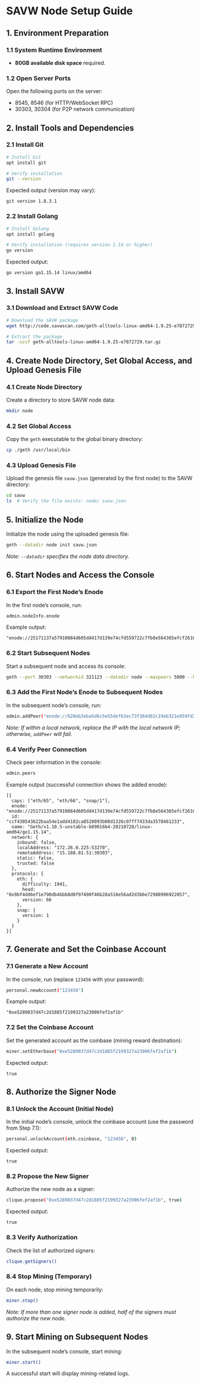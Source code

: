 
# SAVW Node Setup Guide  

## 1. Environment Preparation  

### 1.1 System Runtime Environment  
- **80GB available disk space** required.  

### 1.2 Open Server Ports  
Open the following ports on the server:  
- 8545, 8546 (for HTTP/WebSocket RPC)  
- 30303, 30304 (for P2P network communication)  


## 2. Install Tools and Dependencies  

### 2.1 Install Git  
```bash  
# Install Git  
apt install git  

# Verify installation  
git --version  
```  
Expected output (version may vary):  
```plaintext  
git version 1.8.3.1  
```  


### 2.2 Install Golang  
```bash  
# Install Golang  
apt install golang  

# Verify installation (requires version 1.14 or higher)  
go version  
```  
Expected output:  
```plaintext  
go version go1.15.14 linux/amd64  
```  


## 3. Install SAVW  

### 3.1 Download and Extract SAVW Code  
```bash  
# Download the SAVW package  
wget http://code.savwscan.com/geth-alltools-linux-amd64-1.9.25-e7872729.tar.gz  

# Extract the package  
tar -xzvf geth-alltools-linux-amd64-1.9.25-e7872729.tar.gz  
```  


## 4. Create Node Directory, Set Global Access, and Upload Genesis File  

### 4.1 Create Node Directory  
Create a directory to store SAVW node data:  
```bash  
mkdir node  
```  

### 4.2 Set Global Access  
Copy the `geth` executable to the global binary directory:  
```bash  
cp ./geth /usr/local/bin  
```  

### 4.3 Upload Genesis File  
Upload the genesis file `savw.json` (generated by the first node) to the SAVW directory:  
```bash  
cd savw  
ls  # Verify the file exists: node/ savw.json  
```  


## 5. Initialize the Node  
Initialize the node using the uploaded genesis file:  
```bash  
geth --datadir node init savw.json  
```  
*Note: `--datadir` specifies the node data directory.*  


## 6. Start Nodes and Access the Console  

### 6.1 Export the First Node’s Enode  
In the first node’s console, run:  
```bash  
admin.nodeInfo.enode  
```  
Example output:  
```plaintext  
"enode://25171137a57910084d605dd417d139e74cfd559722c7fb8e564365efcf2616c21ef3a9b7136f649c5571ea17ec08fb5952027248db0783bb8305ad7793f7f122@15.188.81.51:30303"  
```  


### 6.2 Start Subsequent Nodes  
Start a subsequent node and access its console:  
```bash  
geth --port 30303 --networkid 321123 --datadir node --maxpeers 5000 --http --http.port 8545 --http.addr 0.0.0.0 --http.corsdomain "" --http.api "eth,net,web3,personal" --ws --ws.addr 0.0.0.0 --ws.port 8546 --allow-insecure-unlock console  
```  


### 6.3 Add the First Node’s Enode to Subsequent Nodes  
In the subsequent node’s console, run:  
```bash  
admin.addPeer("enode://620eb3eba5d6c5e55def63ec73f384d62c19eb321e959fd2156594aa818ac8334e7d507e2c5e27a5de59757128f763f669426c87f8600605d3584905dba3afc4@116.24.67.1:30303")  
```  
*Note: If within a local network, replace the IP with the local network IP; otherwise, `addPeer` will fail.*  


### 6.4 Verify Peer Connection  
Check peer information in the console:  
```bash  
admin.peers  
```  
Example output (successful connection shows the added enode):  
```plaintext  
[{  
  caps: ["eth/65", "eth/66", "snap/1"],  
  enode: "enode://25171137a57910084d605dd417d139e74cfd559722c7fb8e564365efcf2616c21ef3a9b7136f649c5571ea17ec08fb5952027248db0783bb8305ad7793f7f122@15.188.81.51:30303",  
  id: "ccf430543622baa54e1add4182ca8528093b08d1326c07ff7433da3578461233",  
  name: "Geth/v1.10.5-unstable-b89016b4-20210728/linux-amd64/go1.15.14",  
  network: {  
    inbound: false,  
    localAddress: "172.26.0.225:53270",  
    remoteAddress: "15.188.81.51:30303",  
    static: false,  
    trusted: false  
  },  
  protocols: {  
    eth: {  
      difficulty: 1941,  
      head: "0x9bf4dd6ef1e790db4bbb8d0f97490f46b28a518e56ad2d3b6e72988996922057",  
      version: 66  
    },  
    snap: {  
      version: 1  
    }  
  }  
}]  
```  


## 7. Generate and Set the Coinbase Account  

### 7.1 Generate a New Account  
In the console, run (replace `123456` with your password):  
```bash  
personal.newAccount("123456")  
```  
Example output:  
```plaintext  
"0xe5289037d47c2d1885f2199327a23906fef2af1b"  
```  


### 7.2 Set the Coinbase Account  
Set the generated account as the coinbase (mining reward destination):  
```bash  
miner.setEtherbase("0xe5289037d47c2d1885f2199327a23906fef2af1b")  
```  
Expected output:  
```plaintext  
true  
```  


## 8. Authorize the Signer Node  

### 8.1 Unlock the Account (Initial Node)  
In the initial node’s console, unlock the coinbase account (use the password from Step 7.1):  
```bash  
personal.unlockAccount(eth.coinbase, "123456", 0)  
```  
Expected output:  
```plaintext  
true  
```  


### 8.2 Propose the New Signer  
Authorize the new node as a signer:  
```bash  
clique.propose("0xe5289037d47c2d1885f2199327a23906fef2af1b", true)  
```  
Expected output:  
```plaintext  
true  
```  


### 8.3 Verify Authorization  
Check the list of authorized signers:  
```bash  
clique.getSigners()  
```  


### 8.4 Stop Mining (Temporary)  
On each node, stop mining temporarily:  
```bash  
miner.stop()  
```  
*Note: If more than one signer node is added, half of the signers must authorize the new node.*  


## 9. Start Mining on Subsequent Nodes  
In the subsequent node’s console, start mining:  
```bash  
miner.start()  
```  
A successful start will display mining-related logs.
